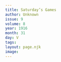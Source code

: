 ```yaml
---
title: Saturday’s Games
author: Unknown
issue: 9
volume: 8
year: 1916
month: 31
day: V
tags:
layout: page.njk
image:
---
```



